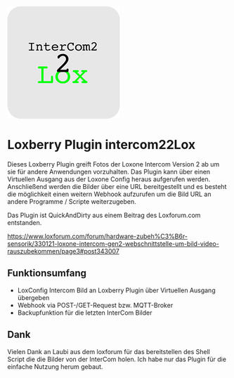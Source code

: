 ![Logo](https://github.com/bladerb/intercom22lox/raw/fc83e11790a860c5de03edbe479ace656b6be588/icons/icon_256.png)

# Loxberry Plugin intercom22Lox

Dieses Loxberry Plugin greift Fotos der Loxone Intercom Version 2 ab um sie für andere Anwendungen vorzuhalten. Das Plugin kann über einen Virtuellen Ausgang aus der Loxone Config heraus aufgerufen werden. Anschließend werden die Bilder über eine URL bereitgestellt und es besteht die möglichkeit einen weitern Webhook aufzurufen um die Bild URL an andere Programme / Scripte weiterzugeben.

Das Plugin ist QuickAndDirty aus einem Beitrag des Loxforum.com entstanden.

https://www.loxforum.com/forum/hardware-zubeh%C3%B6r-sensorik/330121-loxone-intercom-gen2-webschnittstelle-um-bild-video-rauszubekommen/page3#post343007


## Funktionsumfang

- LoxConfig Intercom Bild an Loxberry Plugin über Virtuellen Ausgang übergeben
- Webhook via POST-/GET-Request bzw. MQTT-Broker
- Backupfunktion für die letzten InterCom Bilder

## Dank

Vielen Dank an Laubi aus dem loxforum für das bereitstellen des Shell Script die die Bilder von der InterCom holen. Ich habe nur das Plugin für die einfache Nutzung herum gebaut.